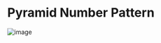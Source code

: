 # Pyramid Number Pattern
![image](https://user-images.githubusercontent.com/75837613/135949315-e973e15f-8828-4af9-a2a3-6385910bbe2c.png)
